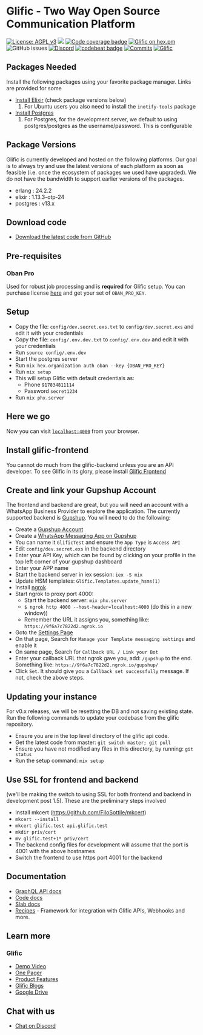 # Glific - Two Way Open Source Communication Platform

[![License: AGPL v3](https://img.shields.io/badge/License-AGPL%20v3-blue.svg)](https://www.gnu.org/licenses/agpl-3.0)
![](https://github.com/glific/glific/workflows/Continuous%20Integration/badge.svg)
[![Code coverage badge](https://img.shields.io/codecov/c/github/glific/glific/master.svg)](https://codecov.io/gh/glific/glific/branch/master)
[![Glific on hex.pm](https://img.shields.io/hexpm/v/glific.svg)](https://hexdocs.pm/glific/)
![GitHub issues](https://img.shields.io/github/issues-raw/glific/glific)
[![Discord](https://img.shields.io/discord/717975833226248303.svg?label=&logo=discord&logoColor=ffffff&color=7389D8&labelColor=6A7EC2)](https://discord.gg/MVf2KF)
[![codebeat badge](https://codebeat.co/badges/dd951390-5f51-4c98-bddc-0b618bdb43fd)](https://codebeat.co/projects/github-com-glific-glific-master)
[![Commits](https://img.shields.io/github/commit-activity/m/glific/glific)](https://img.shields.io/github/commit-activity/m/glific/glific)
[![Glific](https://img.shields.io/endpoint?url=https://dashboard.cypress.io/badge/simple/ocex65&style=flat&logo=cypress)](https://dashboard.cypress.io/projects/ocex65/runs)

## Packages Needed

Install the following packages using your favorite package manager. Links are provided for some

- [Install Elixir](https://elixir-lang.org/install.html#distributions) (check package versions below)
  1. For Ubuntu users you also need to install the `inotify-tools` package
- [Install Postgres](https://www.postgresql.org/download/)
  1. For Postgres, for the development server, we default to using postgres/postgres as the username/password. This is configurable

## Package Versions

Glific is currently developed and hosted on the following platforms. Our goal is to always try
and use the latest versions of each platform as soon as feasible (i.e. once the ecosystem
of packages we used have upgraded). We do not have the bandwidth to support earlier versions
of the packages.

- erlang : 24.2.2
- elixir : 1.13.3-otp-24
- postgres : v13.x

## Download code

- [Download the latest code from GitHub](https://github.com/glific/glific)

## Pre-requisites

### Oban Pro

Used for robust job processing and is **required** for Glific setup. You can purchase license [here](https://getoban.pro) and get your set of `OBAN_PRO_KEY`.

## Setup

- Copy the file: `config/dev.secret.exs.txt` to `config/dev.secret.exs` and edit it with your credentials
- Copy the file: `config/.env.dev.txt` to `config/.env.dev` and edit it with your credentials
- Run `source config/.env.dev`
- Start the postgres server
- Run `mix hex.organization auth oban --key {OBAN_PRO_KEY}`
- Run `mix setup`
- This will setup Glific with default credentials as:
  - Phone `917834811114`
  - Password `secret1234`
- Run `mix phx.server`

## Here we go

Now you can visit [`localhost:4000`](http://localhost:4000) from your browser.

## Install glific-frontend

You cannot do much from the glific-backend unless you are an API developer. To see Glific in its glory, please
install [Glific Frontend](https://github.com/glific/glific-frontend/)

## Create and link your Gupshup Account

The frontend and backend are great, but you will need an account with a WhatsApp Business Provider to explore the
application. The currently supported backend is [Gupshup](https://www.gupshup.io/developer/home).
You will need to do the following:

- Create a [Gupshup Account](https://www.gupshup.io/developer/home)
- Create a [WhatsApp Messaging App on Gupshup](https://www.gupshup.io/whatsappassistant/#/account-setup)
- You can name it `GlificTest` and ensure the `App Type` is `Access API`
- Edit `config/dev.secret.exs` in the backend directory
- Enter your API Key, which can be found by clicking on your profile in the top left
  corner of your gupshup dashboard
- Enter your APP name
- Start the backend server in iex session: `iex -S mix`
- Update HSM templates: `Glific.Templates.update_hsms(1)`
- Install [ngrok](https://ngrok.com/download)
- Start ngrok to proxy port 4000:
  - Start the backend server: `mix phx.server`
  - `$ ngrok http 4000 --host-header=localhost:4000` (do this in a new window))
  - Remember the URL it assigns you, something like: `https://9f6a7c7822d2.ngrok.io`
- Goto the [Settings Page](https://www.gupshup.io/whatsappassistant/#/settings)
- On that page, Search for `Manage your Template messaging settings` and enable it
- On same page, Search for `Callback URL / Link your Bot`
- Enter your callback URL that ngrok gave you, add: `/gupshup` to the end. Something like:
  `https://9f6a7c7822d2.ngrok.io/gupshup/`
- Click `Set`. It should give you a `Callback set successfully` message. If not, check the above steps.

## Updating your instance

For v0.x releases, we will be resetting the DB and not saving existing state. Run the following commands
to update your codebase from the glific repository.

- Ensure you are in the top level directory of the glific api code.
- Get the latest code from master: `git switch master; git pull`
- Ensure you have not modified any files in this directory, by running: `git status`
- Run the setup command: `mix setup`

## Use SSL for frontend and backend

(we'll be making the switch to using SSL for both frontend and backend in development post 1.5).
These are the preliminary steps involved

- Install mkcert (https://github.com/FiloSottile/mkcert)
- `mkcert --install`
- `mkcert glific.test api.glific.test`
- `mkdir priv/cert`
- `mv glific.test+1* priv/cert`
- The backend config files for development will assume that the port is 4001 with the above hostnames
- Switch the frontend to use https port 4001 for the backend

## Documentation

- [GraphQL API docs](https://glific.github.io/slate/)
- [Code docs](https://glific.github.io/glific/doc/readme.html#documentation)
- [Slab docs](https://docs.glific.com)
- [Recipes](https://github.com/glific/recipes) - Framework for integration with Glific APIs, Webhooks and more.

## Learn more

### Glific

- [Demo Video](https://drive.google.com/file/d/1T8nBKMt1oFndfIHEVlQ38K8lGqjajYaZ/view?usp=sharing)
- [One Pager](https://docs.google.com/document/d/1XYxNvIYzNyX2Ve99-HrmTC8utyBFaf_Y7NP1dFYxI9Q/edit?usp=sharing)
- [Product Features](https://docs.google.com/document/d/1uUWmvFkPXJ1xVMr2xaBYJztoItnqxBnfqABz5ad6Zl8/edit?usp=sharing)
- [Glific Blogs](https://chintugudiya.org/tag/glific/)
- [Google Drive](https://drive.google.com/drive/folders/1aMQvS8xWRnIEtsIkRgLodhDAM-0hg0v1?usp=sharing)

## Chat with us

- [Chat on Discord](https://discord.gg/me6NCMu)

